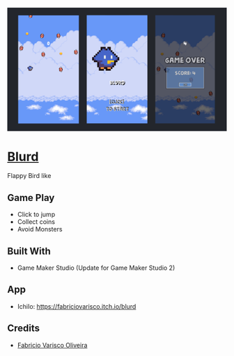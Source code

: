 ![prints](./doc/Blurd.png)

# [Blurd](https://github.com/fabriciovo/GML-Blurd)
Flappy Bird like

## Game Play
* Click to jump
* Collect coins
* Avoid Monsters

## Built With
* Game Maker Studio (Update for Game Maker Studio 2)

## App
* IchiIo: https://fabriciovarisco.itch.io/blurd


## Credits

- [Fabricio Varisco Oliveira](https://github.com/fabriciovo)
